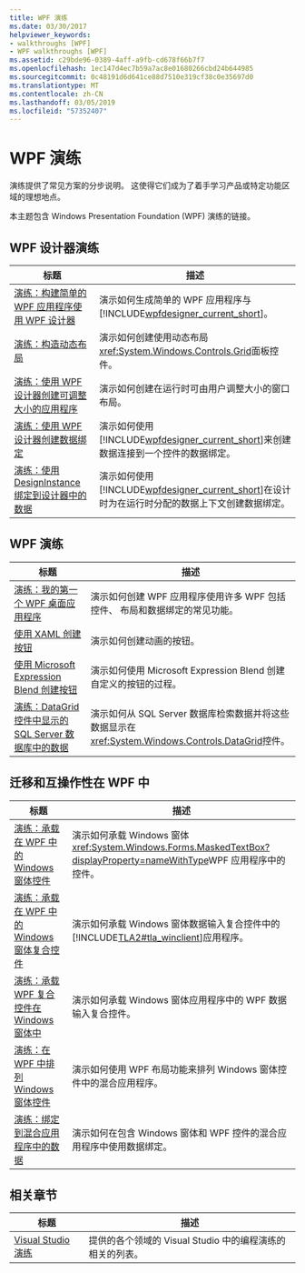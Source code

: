 ```yaml
---
title: WPF 演练
ms.date: 03/30/2017
helpviewer_keywords:
- walkthroughs [WPF]
- WPF walkthroughs [WPF]
ms.assetid: c29bde96-0389-4aff-a9fb-cd678f66b7f7
ms.openlocfilehash: 1ec147d4ec7b59a7ac8e01680266cbd24b644985
ms.sourcegitcommit: 0c48191d6d641ce88d7510e319cf38c0e35697d0
ms.translationtype: MT
ms.contentlocale: zh-CN
ms.lasthandoff: 03/05/2019
ms.locfileid: "57352407"
---
```

# <a name="wpf-walkthroughs"></a>WPF 演练
演练提供了常见方案的分步说明。 这使得它们成为了着手学习产品或特定功能区域的理想地点。  
  
 本主题包含 Windows Presentation Foundation (WPF) 演练的链接。  
  
## <a name="wpf-designer-walkthroughs"></a>WPF 设计器演练  
  
|标题|描述|  
|-----------|-----------------|  
|[演练：构建简单的 WPF 应用程序使用 WPF 设计器](https://docs.microsoft.com/previous-versions/visualstudio/visual-studio-2010/bb546972(v=vs.100))|演示如何生成简单的 WPF 应用程序与[!INCLUDE[wpfdesigner_current_short](../../../../includes/wpfdesigner-current-short-md.md)]。|  
|[演练：构造动态布局](https://docs.microsoft.com/previous-versions/visualstudio/visual-studio-2010/bb514519(v=vs.100))|演示如何创建使用动态布局<xref:System.Windows.Controls.Grid>面板控件。|  
|[演练：使用 WPF 设计器创建可调整大小的应用程序](https://docs.microsoft.com/previous-versions/visualstudio/visual-studio-2010/bb546954(v=vs.100))|演示如何创建在运行时可由用户调整大小的窗口布局。|  
|[演练：使用 WPF 设计器创建数据绑定](https://docs.microsoft.com/previous-versions/visualstudio/visual-studio-2010/dd434207(v=vs.100))|演示如何使用[!INCLUDE[wpfdesigner_current_short](../../../../includes/wpfdesigner-current-short-md.md)]来创建数据连接到一个控件的数据绑定。|  
|[演练：使用 DesignInstance 绑定到设计器中的数据](https://docs.microsoft.com/previous-versions/visualstudio/visual-studio-2010/dd490796(v=vs.100))|演示如何使用[!INCLUDE[wpfdesigner_current_short](../../../../includes/wpfdesigner-current-short-md.md)]在设计时为在运行时分配的数据上下文创建数据绑定。|  
  
## <a name="wpf-walkthroughs"></a>WPF 演练  
  
|标题|描述|  
|-----------|-----------------|  
|[演练：我的第一个 WPF 桌面应用程序](walkthrough-my-first-wpf-desktop-application.md)|演示如何创建 WPF 应用程序使用许多 WPF 包括控件、 布局和数据绑定的常见功能。|  
|[使用 XAML 创建按钮](../controls/walkthrough-create-a-button-by-using-xaml.md)|演示如何创建动画的按钮。|  
|[使用 Microsoft Expression Blend 创建按钮](../controls/walkthrough-create-a-button-by-using-microsoft-expression-blend.md)|演示如何使用 Microsoft Expression Blend 创建自定义的按钮的过程。|  
|[演练：DataGrid 控件中显示的 SQL Server 数据库中的数据](../controls/walkthrough-display-data-from-a-sql-server-database-in-a-datagrid-control.md)|演示如何从 SQL Server 数据库检索数据并将这些数据显示在<xref:System.Windows.Controls.DataGrid>控件。|  
  
## <a name="migration-and-interoperability-in-wpf"></a>迁移和互操作性在 WPF 中  
  
|标题|描述|  
|-----------|-----------------|  
|[演练：承载在 WPF 中的 Windows 窗体控件](../advanced/walkthrough-hosting-a-windows-forms-control-in-wpf.md)|演示如何承载 Windows 窗体<xref:System.Windows.Forms.MaskedTextBox?displayProperty=nameWithType>WPF 应用程序中的控件。|  
|[演练：承载在 WPF 中的 Windows 窗体复合控件](../advanced/walkthrough-hosting-a-windows-forms-composite-control-in-wpf.md)|演示如何承载 Windows 窗体数据输入复合控件中的[!INCLUDE[TLA2#tla_winclient](../../../../includes/tla2sharptla-winclient-md.md)]应用程序。|  
|[演练：承载 WPF 复合控件在 Windows 窗体中](../advanced/walkthrough-hosting-a-wpf-composite-control-in-windows-forms.md)|演示如何承载 Windows 窗体应用程序中的 WPF 数据输入复合控件。|  
|[演练：在 WPF 中排列 Windows 窗体控件](../advanced/walkthrough-arranging-windows-forms-controls-in-wpf.md)|演示如何使用 WPF 布局功能来排列 Windows 窗体控件中的混合应用程序。|  
|[演练：绑定到混合应用程序中的数据](../advanced/walkthrough-binding-to-data-in-hybrid-applications.md)|演示如何在包含 Windows 窗体和 WPF 控件的混合应用程序中使用数据绑定。|  
  
## <a name="related-sections"></a>相关章节  
  
|标题|描述|  
|-----------|-----------------|  
|[Visual Studio 演练](https://docs.microsoft.com/previous-versions/visualstudio/visual-studio-2010/szatc41e(v=vs.100))|提供的各个领域的 Visual Studio 中的编程演练的相关的列表。|
